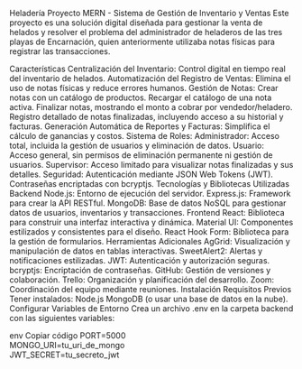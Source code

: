 Heladería
Proyecto MERN - Sistema de Gestión de Inventario y Ventas
Este proyecto es una solución digital diseñada para gestionar la venta de helados y resolver el problema del administrador de heladeros de las tres playas de Encarnación, quien anteriormente utilizaba notas físicas para registrar las transacciones.

Características
Centralización del Inventario: Control digital en tiempo real del inventario de helados.
Automatización del Registro de Ventas: Elimina el uso de notas físicas y reduce errores humanos.
Gestión de Notas:
Crear notas con un catálogo de productos.
Recargar el catálogo de una nota activa.
Finalizar notas, mostrando el monto a cobrar por vendedor/heladero.
Registro detallado de notas finalizadas, incluyendo acceso a su historial y facturas.
Generación Automática de Reportes y Facturas: Simplifica el cálculo de ganancias y costos.
Sistema de Roles:
Administrador: Acceso total, incluida la gestión de usuarios y eliminación de datos.
Usuario: Acceso general, sin permisos de eliminación permanente ni gestión de usuarios.
Supervisor: Acceso limitado para visualizar notas finalizadas y sus detalles.
Seguridad:
Autenticación mediante JSON Web Tokens (JWT).
Contraseñas encriptadas con bcryptjs.
Tecnologías y Bibliotecas Utilizadas
Backend
Node.js: Entorno de ejecución del servidor.
Express.js: Framework para crear la API RESTful.
MongoDB: Base de datos NoSQL para gestionar datos de usuarios, inventarios y transacciones.
Frontend
React: Biblioteca para construir una interfaz interactiva y dinámica.
Material UI: Componentes estilizados y consistentes para el diseño.
React Hook Form: Biblioteca para la gestión de formularios.
Herramientas Adicionales
AgGrid: Visualización y manipulación de datos en tablas interactivas.
SweetAlert2: Alertas y notificaciones estilizadas.
JWT: Autenticación y autorización seguras.
bcryptjs: Encriptación de contraseñas.
GitHub: Gestión de versiones y colaboración.
Trello: Organización y planificación del desarrollo.
Zoom: Coordinación del equipo mediante reuniones.
Instalación
Requisitos Previos
Tener instalados:
Node.js
MongoDB (o usar una base de datos en la nube).
Configurar Variables de Entorno
Crea un archivo .env en la carpeta backend con las siguientes variables:

env
Copiar código
PORT=5000  
MONGO_URI=tu_uri_de_mongo  
JWT_SECRET=tu_secreto_jwt  
